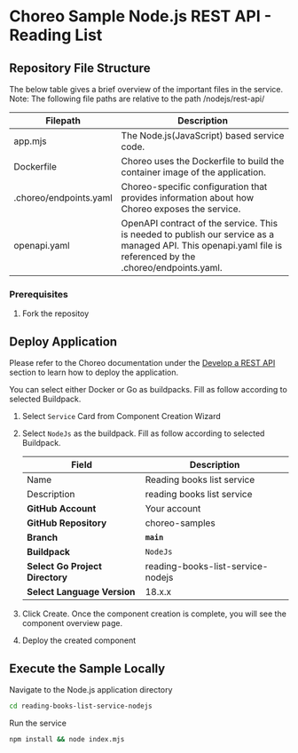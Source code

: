 # Choreo Sample Node.js REST API - Reading List

## Repository File Structure

The below table gives a brief overview of the important files in the service.\
Note: The following file paths are relative to the path /nodejs/rest-api/

| Filepath               | Description                                                                                                                                                  |
| ---------------------- | ------------------------------------------------------------------------------------------------------------------------------------------------------------ |
| app.mjs                | The Node.js(JavaScript) based service code.                                                                                                                  |
| Dockerfile             | Choreo uses the Dockerfile to build the container image of the application.                                                                                  |
| .choreo/endpoints.yaml | Choreo-specific configuration that provides information about how Choreo exposes the service.                                                                |
| openapi.yaml           | OpenAPI contract of the service. This is needed to publish our service as a managed API. This openapi.yaml file is referenced by the .choreo/endpoints.yaml. |

### Prerequisites
1. Fork the repositoy

## Deploy Application

Please refer to the Choreo documentation under the [Develop a REST API](https://wso2.com/choreo/docs/develop-components/develop-services/develop-a-rest-api/#step-1-create-a-service-component-from-a-dockerfile) section to learn how to deploy the application.

You can select either Docker or Go as buildpacks. Fill as follow according to selected Buildpack.

1. Select `Service` Card from Component Creation Wizard
2. Select `NodeJs` as the buildpack. Fill as follow according to selected Buildpack.

    | **Field**             | **Description**                               |
    |-----------------------|-----------------------------------------------|
    |Name           | Reading books list service              |
    |Description    | reading books list service        |
    | **GitHub Account**    | Your account                                  |
    | **GitHub Repository** | choreo-samples |
    | **Branch**            | **`main`**                               |
    | **Buildpack**      | `NodeJs` |
    | **Select Go Project Directory**       | reading-books-list-service-nodejs|
    | **Select Language Version**              | 18.x.x |

3. Click Create. Once the component creation is complete, you will see the component overview page.
4. Deploy the created component


## Execute the Sample Locally

Navigate to the Node.js application directory

```bash
cd reading-books-list-service-nodejs
```

Run the service

```bash
npm install && node index.mjs
```
